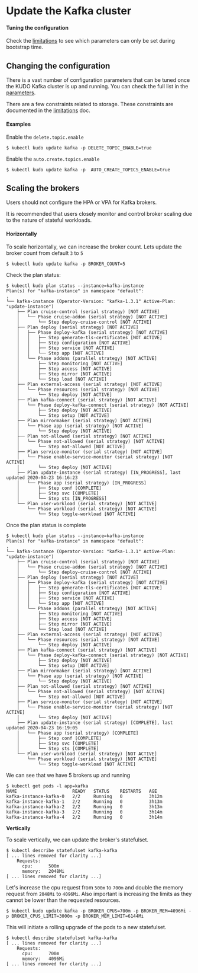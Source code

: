 # Update the Kafka cluster

#### Tuning the configuration 

Check the [limitations](./limitations.md) to see which parameters can only be set during bootstrap time. 

## Changing the configuration

There is a vast number of configuration parameters that can be tuned once the KUDO Kafka cluster is up and running. 
You can check the full list in the [parameters](https://github.com/kudobuilder/operators/blob/master/repository/kafka/operator/params.yaml).

There are a few constraints related to storage. These constraints are documented in the [limitations](./limitations.md) doc.

#### Examples

Enable the `delete.topic.enable`

```
$ kubectl kudo update kafka -p DELETE_TOPIC_ENABLE=true 
```

Enable the `auto.create.topics.enable`

```
$ kubectl kudo update kafka -p  AUTO_CREATE_TOPICS_ENABLE=true
```

## Scaling the brokers

Users should not configure the HPA or VPA for Kafka brokers. 

It is recommended that users closely monitor and control broker scaling due to the nature of stateful workloads.

#### Horizontally 

To scale horizontally, we can increase the broker count. Lets update the broker count from default `3` to `5`

```
$ kubectl kudo update kafka -p BROKER_COUNT=5
```

Check the plan status:

```
$ kubectl kudo plan status --instance=kafka-instance
Plan(s) for "kafka-instance" in namespace "default":
.
└── kafka-instance (Operator-Version: "kafka-1.3.1" Active-Plan: "update-instance")
    ├── Plan cruise-control (serial strategy) [NOT ACTIVE]
    │   └── Phase cruise-addon (serial strategy) [NOT ACTIVE]
    │       └── Step deploy-cruise-control [NOT ACTIVE]
    ├── Plan deploy (serial strategy) [NOT ACTIVE]
    │   ├── Phase deploy-kafka (serial strategy) [NOT ACTIVE]
    │   │   ├── Step generate-tls-certificates [NOT ACTIVE]
    │   │   ├── Step configuration [NOT ACTIVE]
    │   │   ├── Step service [NOT ACTIVE]
    │   │   └── Step app [NOT ACTIVE]
    │   └── Phase addons (parallel strategy) [NOT ACTIVE]
    │       ├── Step monitoring [NOT ACTIVE]
    │       ├── Step access [NOT ACTIVE]
    │       ├── Step mirror [NOT ACTIVE]
    │       └── Step load [NOT ACTIVE]
    ├── Plan external-access (serial strategy) [NOT ACTIVE]
    │   └── Phase resources (serial strategy) [NOT ACTIVE]
    │       └── Step deploy [NOT ACTIVE]
    ├── Plan kafka-connect (serial strategy) [NOT ACTIVE]
    │   └── Phase deploy-kafka-connect (serial strategy) [NOT ACTIVE]
    │       ├── Step deploy [NOT ACTIVE]
    │       └── Step setup [NOT ACTIVE]
    ├── Plan mirrormaker (serial strategy) [NOT ACTIVE]
    │   └── Phase app (serial strategy) [NOT ACTIVE]
    │       └── Step deploy [NOT ACTIVE]
    ├── Plan not-allowed (serial strategy) [NOT ACTIVE]
    │   └── Phase not-allowed (serial strategy) [NOT ACTIVE]
    │       └── Step not-allowed [NOT ACTIVE]
    ├── Plan service-monitor (serial strategy) [NOT ACTIVE]
    │   └── Phase enable-service-monitor (serial strategy) [NOT ACTIVE]
    │       └── Step deploy [NOT ACTIVE]
    ├── Plan update-instance (serial strategy) [IN_PROGRESS], last updated 2020-04-23 16:16:23
    │   └── Phase app (serial strategy) [IN_PROGRESS]
    │       ├── Step conf [COMPLETE]
    │       ├── Step svc [COMPLETE]
    │       └── Step sts [IN_PROGRESS]
    └── Plan user-workload (serial strategy) [NOT ACTIVE]
        └── Phase workload (serial strategy) [NOT ACTIVE]
            └── Step toggle-workload [NOT ACTIVE]
```

Once the plan status is complete

```
$ kubectl kudo plan status --instance=kafka-instance
Plan(s) for "kafka-instance" in namespace "default":
.
└── kafka-instance (Operator-Version: "kafka-1.3.1" Active-Plan: "update-instance")
    ├── Plan cruise-control (serial strategy) [NOT ACTIVE]
    │   └── Phase cruise-addon (serial strategy) [NOT ACTIVE]
    │       └── Step deploy-cruise-control [NOT ACTIVE]
    ├── Plan deploy (serial strategy) [NOT ACTIVE]
    │   ├── Phase deploy-kafka (serial strategy) [NOT ACTIVE]
    │   │   ├── Step generate-tls-certificates [NOT ACTIVE]
    │   │   ├── Step configuration [NOT ACTIVE]
    │   │   ├── Step service [NOT ACTIVE]
    │   │   └── Step app [NOT ACTIVE]
    │   └── Phase addons (parallel strategy) [NOT ACTIVE]
    │       ├── Step monitoring [NOT ACTIVE]
    │       ├── Step access [NOT ACTIVE]
    │       ├── Step mirror [NOT ACTIVE]
    │       └── Step load [NOT ACTIVE]
    ├── Plan external-access (serial strategy) [NOT ACTIVE]
    │   └── Phase resources (serial strategy) [NOT ACTIVE]
    │       └── Step deploy [NOT ACTIVE]
    ├── Plan kafka-connect (serial strategy) [NOT ACTIVE]
    │   └── Phase deploy-kafka-connect (serial strategy) [NOT ACTIVE]
    │       ├── Step deploy [NOT ACTIVE]
    │       └── Step setup [NOT ACTIVE]
    ├── Plan mirrormaker (serial strategy) [NOT ACTIVE]
    │   └── Phase app (serial strategy) [NOT ACTIVE]
    │       └── Step deploy [NOT ACTIVE]
    ├── Plan not-allowed (serial strategy) [NOT ACTIVE]
    │   └── Phase not-allowed (serial strategy) [NOT ACTIVE]
    │       └── Step not-allowed [NOT ACTIVE]
    ├── Plan service-monitor (serial strategy) [NOT ACTIVE]
    │   └── Phase enable-service-monitor (serial strategy) [NOT ACTIVE]
    │       └── Step deploy [NOT ACTIVE]
    ├── Plan update-instance (serial strategy) [COMPLETE], last updated 2020-04-23 16:19:05
    │   └── Phase app (serial strategy) [COMPLETE]
    │       ├── Step conf [COMPLETE]
    │       ├── Step svc [COMPLETE]
    │       └── Step sts [COMPLETE]
    └── Plan user-workload (serial strategy) [NOT ACTIVE]
        └── Phase workload (serial strategy) [NOT ACTIVE]
            └── Step toggle-workload [NOT ACTIVE]
```

We can see that we have 5 brokers up and running

```
$ kubectl get pods -l app=kafka
NAME                     READY   STATUS    RESTARTS   AGE
kafka-instance-kafka-0   2/2     Running   0          3h12m
kafka-instance-kafka-1   2/2     Running   0          3h13m
kafka-instance-kafka-2   2/2     Running   0          3h13m
kafka-instance-kafka-3   2/2     Running   0          3h14m
kafka-instance-kafka-4   2/2     Running   0          3h14m
```



**Vertically** 

To scale vertically, we can update the broker's statefulset.

```
$ kubectl describe statefulset kafka-kafka
[ ... lines removed for clarity ...]
    Requests:
      cpu:      500m
      memory:   2048Mi
[ ... lines removed for clarity ...]
```



Let's increase the cpu request from `500m` to `700m` and double the memory request from `2048Mi` to `4096Mi`. Also important is increasing the limits as they cannot be lower than the requested resources. 

```
$ kubectl kudo update kafka -p BROKER_CPUS=700m -p BROKER_MEM=4096Mi -p BROKER_CPUS_LIMIT=3000m -p BROKER_MEM_LIMIT=6144Mi
```

This will initiate a rolling upgrade of the pods to a new statefulset.

```
$ kubectl describe statefulset kafka-kafka
[ ... lines removed for clarity ...]
    Requests:
      cpu:      700m
      memory:   4096Mi
[ ... lines removed for clarity ...]
```
